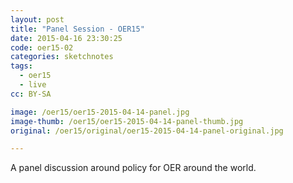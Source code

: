 ```yaml
---
layout: post
title: "Panel Session - OER15"
date: 2015-04-16 23:30:25
code: oer15-02
categories: sketchnotes
tags:
  - oer15
  - live
cc: BY-SA

image: /oer15/oer15-2015-04-14-panel.jpg
image-thumb: /oer15/oer15-2015-04-14-panel-thumb.jpg
original: /oer15/original/oer15-2015-04-14-panel-original.jpg

---
```


A panel discussion around policy for OER around the world.
